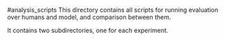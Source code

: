 #analysis_scripts
This directory contains all scripts for running evaluation over humans and model, and comparison between them.

It contains two subdirectories, one for each experiment.